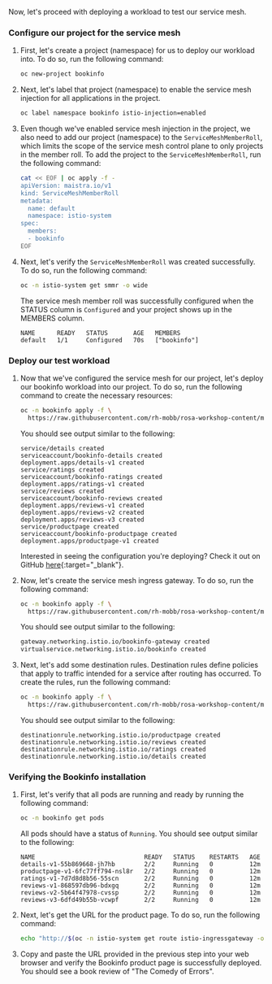 Now, let's proceed with deploying a workload to test our service mesh. 

### Configure our project for the service mesh

1. First, let's create a project (namespace) for us to deploy our workload into. To do so, run the following command:

    ```bash
    oc new-project bookinfo
    ```

1. Next, let's label that project (namespace) to enable the service mesh injection for all applications in the project.

    ```bash
    oc label namespace bookinfo istio-injection=enabled
    ```

1. Even though we've enabled service mesh injection in the project, we also need to add our project (namespace) to the `ServiceMeshMemberRoll`, which limits the scope of the service mesh control plane to only projects in the member roll. To add the project to the `ServiceMeshMemberRoll`, run the following command:

    ```bash
    cat << EOF | oc apply -f -
    apiVersion: maistra.io/v1
    kind: ServiceMeshMemberRoll
    metadata:
      name: default
      namespace: istio-system
    spec:
      members:
      - bookinfo
    EOF
    ```

1. Next, let's verify the `ServiceMeshMemberRoll` was created successfully. To do so, run the following command:

    ```bash
    oc -n istio-system get smmr -o wide
    ```

    The service mesh member roll was successfully configured when the STATUS column is `Configured` and your project shows up in the MEMBERS column.

    ```{.text .no-copy}
    NAME      READY   STATUS       AGE   MEMBERS
    default   1/1     Configured   70s   ["bookinfo"]
    ```

### Deploy our test workload

1. Now that we've configured the service mesh for our project, let's deploy our bookinfo workload into our project. To do so, run the following command to create the necessary resources:

    ```bash
    oc -n bookinfo apply -f \
      https://raw.githubusercontent.com/rh-mobb/rosa-workshop-content/main/rosa-content/assets/scripts/bookinfo.yaml
    ```

    You should see output similar to the following:

    ```{.text .no-copy}
    service/details created
    serviceaccount/bookinfo-details created
    deployment.apps/details-v1 created
    service/ratings created
    serviceaccount/bookinfo-ratings created
    deployment.apps/ratings-v1 created
    service/reviews created
    serviceaccount/bookinfo-reviews created
    deployment.apps/reviews-v1 created
    deployment.apps/reviews-v2 created
    deployment.apps/reviews-v3 created
    service/productpage created
    serviceaccount/bookinfo-productpage created
    deployment.apps/productpage-v1 created
    ```

    Interested in seeing the configuration you're deploying? Check it out on GitHub [here](https://github.com/rh-mobb/rosa-workshop-content/blob/main/rosa-content/assets/scripts/bookinfo.yaml){:target="_blank"}.

1. Now, let's create the service mesh ingress gateway. To do so, run the following command:

    ```bash
    oc -n bookinfo apply -f \
      https://raw.githubusercontent.com/rh-mobb/rosa-workshop-content/main/rosa-content/assets/scripts/bookinfo-gateway.yaml
    ```

    You should see output similar to the following:

    ```bash
    gateway.networking.istio.io/bookinfo-gateway created
    virtualservice.networking.istio.io/bookinfo created
    ```

1. Next, let's add some destination rules. Destination rules define policies that apply to traffic intended for a service after routing has occurred. To create the rules, run the following command:

    ```bash
    oc -n bookinfo apply -f \
      https://raw.githubusercontent.com/rh-mobb/rosa-workshop-content/main/rosa-content/assets/scripts/destination-rule-all.yaml
    ```

    You should see output similar to the following:

    ```{.text .no-copy}
    destinationrule.networking.istio.io/productpage created
    destinationrule.networking.istio.io/reviews created
    destinationrule.networking.istio.io/ratings created
    destinationrule.networking.istio.io/details created
    ```

### Verifying the Bookinfo installation

1. First, let's verify that all pods are running and ready by running the following command:

    ```bash
    oc -n bookinfo get pods
    ```

    All pods should have a status of `Running`. You should see output similar to the following:

    ```{.text .no-copy}
    NAME                              READY   STATUS    RESTARTS   AGE
    details-v1-55b869668-jh7hb        2/2     Running   0          12m
    productpage-v1-6fc77ff794-nsl8r   2/2     Running   0          12m
    ratings-v1-7d7d8d8b56-55scn       2/2     Running   0          12m
    reviews-v1-868597db96-bdxgq       2/2     Running   0          12m
    reviews-v2-5b64f47978-cvssp       2/2     Running   0          12m
    reviews-v3-6dfd49b55b-vcwpf       2/2     Running   0          12m
    ```

1. Next, let's get the URL for the product page. To do so, run the following command:

    ```bash
    echo "http://$(oc -n istio-system get route istio-ingressgateway -o jsonpath='{.spec.host}')/productpage"
    ```

1. Copy and paste the URL provided in the previous step into your web browser and verify the Bookinfo product page is successfully deployed. You should see a book review of "The Comedy of Errors".

